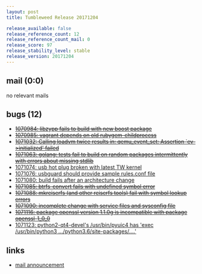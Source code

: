 ```yaml
---
layout: post
title: Tumbleweed Release 20171204

release_available: false
release_reference_count: 12
release_reference_count_mail: 0
release_score: 97
release_stability_level: stable
release_version: 20171204
---
```


## mail (0:0)

no relevant mails

## bugs (12)

<!--more-->

- ~~[1070984: libzypp fails to build with new boost package](https://bugzilla.opensuse.org/show_bug.cgi?id=1070984)~~
- ~~[1070985: vagrant depends on old rubygem-childprocess](https://bugzilla.opensuse.org/show_bug.cgi?id=1070985)~~
- ~~[1071032: Calling loadvm twice results in: qemu_event_set: Assertion `ev->initialized' failed](https://bugzilla.opensuse.org/show_bug.cgi?id=1071032)~~
- ~~[1071063: golang: tests fail to build on random packages intermittently with errors about missing stdlib](https://bugzilla.opensuse.org/show_bug.cgi?id=1071063)~~
- [1071074: usb hot plug broken with latest TW kernel](https://bugzilla.opensuse.org/show_bug.cgi?id=1071074)
- [1071076: usbguard should provide sample rules.conf file](https://bugzilla.opensuse.org/show_bug.cgi?id=1071076)
- [1071080: build fails after an architecture change](https://bugzilla.opensuse.org/show_bug.cgi?id=1071080)
- ~~[1071085: btrfs-convert fails with undefined symbol error](https://bugzilla.opensuse.org/show_bug.cgi?id=1071085)~~
- ~~[1071088: mkreiserfs (and other reiserfs tools) fail with symbol lookup errors](https://bugzilla.opensuse.org/show_bug.cgi?id=1071088)~~
- ~~[1071090: incomplete change with service files and sysconfig file](https://bugzilla.opensuse.org/show_bug.cgi?id=1071090)~~
- ~~[1071116: package openssl version 1.1.0g is incompatible with package openssl-1_0_0](https://bugzilla.opensuse.org/show_bug.cgi?id=1071116)~~
- [1071123: python2-qt4-devel's /usr/bin/pyuic4 has 'exec /usr/bin/python3 .../python3.6/site-packages/....'](https://bugzilla.opensuse.org/show_bug.cgi?id=1071123)



## links

- [mail announcement](https://lists.opensuse.org/opensuse-factory/2017-12/msg00115.html)
